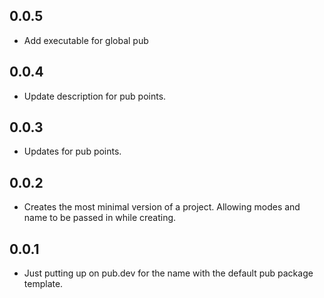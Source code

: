 ## 0.0.5

- Add executable for global pub

## 0.0.4

- Update description for pub points.

## 0.0.3

- Updates for pub points.

## 0.0.2

- Creates the most minimal version of a project. Allowing modes and name to be passed in while creating.

## 0.0.1

- Just putting up on pub.dev for the name with the default pub package template.
